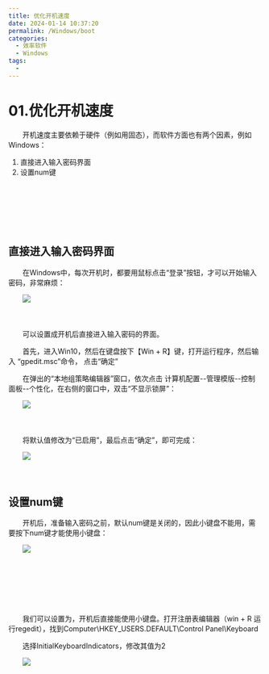 ```yaml
---
title: 优化开机速度
date: 2024-01-14 10:37:20
permalink: /Windows/boot
categories:
  - 效率软件
  - Windows
tags:
  - 
---
```


# 01.优化开机速度

　　开机速度主要依赖于硬件（例如用固态），而软件方面也有两个因素，例如Windows：

1. 直接进入输入密码界面
2. 设置num键
<!-- more -->
　　‍

　　‍

　　‍

## 直接进入输入密码界面

　　在Windows中，每次开机时，都要用鼠标点击“登录”按钮，才可以开始输入密码，非常麻烦：

　　​![](https://image.peterjxl.com/blog/wps1-20230122215538-vwgp16r.jpg)​

　　‍

　　可以设置成开机后直接进入输入密码的界面。

　　首先，进入Win10，然后在键盘按下【Win + R】键，打开运行程序，然后输入 “gpedit.msc”命令， 点击“确定”

　　在弹出的“本地组策略编辑器”窗口，依次点击  计算机配置--管理模版--控制面板--个性化，在右侧的窗口中，双击“不显示锁屏”：

　　​![](https://image.peterjxl.com/blog/wps3-20230122215538-o7e6jj7.jpg)​

　　‍

　　将默认值修改为“已启用”，最后点击“确定”，即可完成：

　　​![](https://image.peterjxl.com/blog/wps4-20230122215538-c5mof48.jpg)​

　　‍

## 设置num键

　　开机后，准备输入密码之前，默认num键是关闭的，因此小键盘不能用，需要按下num键才能使用小键盘：

　　​![](https://image.peterjxl.com/blog/image-20240114112903-gms0emt.png)​

　　‍

　　‍

　　‍

　　我们可以设置为，开机后直接能使用小键盘。打开注册表编辑器（win + R 运行regedit），找到Computer\HKEY_USERS\.DEFAULT\Control Panel\Keyboard

　　选择InitialKeyboardIndicators，修改其值为2

　　​![](https://image.peterjxl.com/blog/开机后需按num键才能修改第二个为2-20221222144856-32iqogu.png)​
